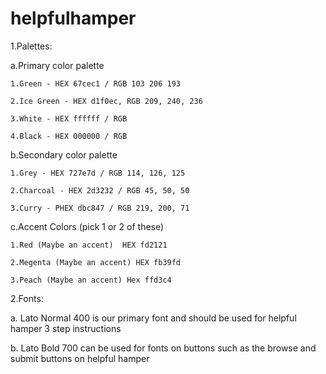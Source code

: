 # helpfulhamper

1.Palettes: 

  a.Primary color palette 

    1.Green - HEX 67cec1 / RGB 103 206 193 

    2.Ice Green - HEX d1f0ec, RGB 209, 240, 236

    3.White - HEX ffffff / RGB 

    4.Black - HEX 000000 / RGB 

  b.Secondary color palette

    1.Grey - HEX 727e7d / RGB 114, 126, 125 

    2.Charcoal - HEX 2d3232 / RGB 45, 50, 50 

    3.Curry - PHEX dbc847 / RGB 219, 200, 71

  c.Accent Colors (pick 1 or 2 of these)

    1.Red (Maybe an accent)  HEX fd2121

    2.Megenta (Maybe an accent) HEX fb39fd

    3.Peach (Maybe an accent) Hex ffd3c4

2.Fonts: 

  a. Lato Normal 400 is our primary font and should be used for helpful hamper 3 step instructions
  
  b. Lato Bold 700 can be used for fonts on buttons such as the browse and submit buttons on helpful hamper


  

  
